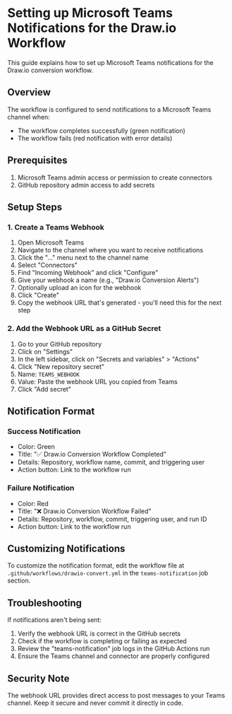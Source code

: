 # Setting up Microsoft Teams Notifications for the Draw.io Workflow

This guide explains how to set up Microsoft Teams notifications for the Draw.io conversion workflow.

## Overview

The workflow is configured to send notifications to a Microsoft Teams channel when:
- The workflow completes successfully (green notification)
- The workflow fails (red notification with error details)

## Prerequisites

1. Microsoft Teams admin access or permission to create connectors
2. GitHub repository admin access to add secrets

## Setup Steps

### 1. Create a Teams Webhook

1. Open Microsoft Teams
2. Navigate to the channel where you want to receive notifications
3. Click the "..." menu next to the channel name
4. Select "Connectors"
5. Find "Incoming Webhook" and click "Configure"
6. Give your webhook a name (e.g., "Draw.io Conversion Alerts")
7. Optionally upload an icon for the webhook
8. Click "Create"
9. Copy the webhook URL that's generated - you'll need this for the next step

### 2. Add the Webhook URL as a GitHub Secret

1. Go to your GitHub repository
2. Click on "Settings"
3. In the left sidebar, click on "Secrets and variables" > "Actions"
4. Click "New repository secret"
5. Name: `TEAMS_WEBHOOK`
6. Value: Paste the webhook URL you copied from Teams
7. Click "Add secret"

## Notification Format

### Success Notification
- Color: Green
- Title: "✅ Draw.io Conversion Workflow Completed"
- Details: Repository, workflow name, commit, and triggering user
- Action button: Link to the workflow run

### Failure Notification
- Color: Red
- Title: "❌ Draw.io Conversion Workflow Failed"
- Details: Repository, workflow, commit, triggering user, and run ID
- Action button: Link to the workflow run

## Customizing Notifications

To customize the notification format, edit the workflow file at `.github/workflows/drawio-convert.yml` in the `teams-notification` job section.

## Troubleshooting

If notifications aren't being sent:

1. Verify the webhook URL is correct in the GitHub secrets
2. Check if the workflow is completing or failing as expected
3. Review the "teams-notification" job logs in the GitHub Actions run
4. Ensure the Teams channel and connector are properly configured

## Security Note

The webhook URL provides direct access to post messages to your Teams channel. Keep it secure and never commit it directly in code.
